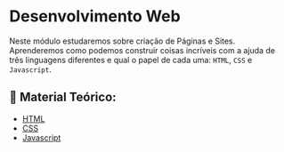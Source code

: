 # Desenvolvimento Web

Neste módulo estudaremos sobre criação de Páginas e Sites. Aprenderemos como podemos construir coisas incríveis com a ajuda de três linguagens diferentes e qual o papel de cada uma: `HTML`, `CSS` e `Javascript`. 

## 📖 Material Teórico:
* [HTML](./0_html/README.md)
* [CSS](./1_css/README.md)
* [Javascript](./2_javascript/README.md)